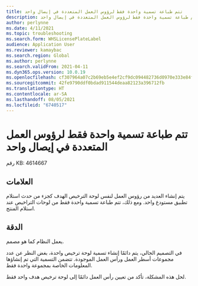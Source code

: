 ```yaml
---
title: تتم طباعة تسمية واحدة فقط لرؤوس العمل المتعددة في إيصال واحد
description: تتم طباعة تسمية واحدة فقط لرؤوس العمل المتعددة في إيصال واحد.
author: perlynne
ms.date: 4/11/2021
ms.topic: troubleshooting
ms.search.form: WHSLicensePlateLabel
audience: Application User
ms.reviewer: kamaybac
ms.search.region: Global
ms.author: perlynne
ms.search.validFrom: 2021-04-11
ms.dyn365.ops.version: 10.0.19
ms.openlocfilehash: cf307964a07c2b69eb5e4ef2cf9dc094482736d0970e333e84f674c9be6331c7
ms.sourcegitcommit: 42fe9790ddf0bdad911544deaa82123a396712fb
ms.translationtype: HT
ms.contentlocale: ar-SA
ms.lasthandoff: 08/05/2021
ms.locfileid: "6740517"
---
```

# <a name="only-one-label-is-printed-for-multiple-work-headers-on-a-single-receipt"></a>تتم طباعة تسمية واحدة فقط لرؤوس العمل المتعددة في إيصال واحد

رقم KB: 4614667

## <a name="symptoms"></a>العلامات

يتم إنشاء العديد من رؤوس العمل لنفس لوحة الترخيص الهدف كجزء من حدث استلام تطبيق مستودع واحد. ومع ذلك، تتم طباعة تسمية واحدة فقط من لوحات التراخيص عند استلام المنتج.

## <a name="resolution"></a>الدقة

يعمل النظام كما هو مصمم.

في التصميم الحالي، يتم دائمًا إنشاء تسمية لوحة ترخيص واحدة، بغض النظر عن عدد مجموعات أسطر العمل ورأس العمل الموجودة. تتضمن التسمية التي تم إنشاؤها المعلومات الخاصة بمجموعة واحدة فقط.

لحل هذه المشكلة، تأكد من تعيين رأس العمل دائمًا إلى لوحة ترخيص هدف واحد فقط.
